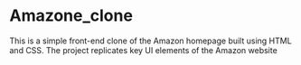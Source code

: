 # Amazone_clone
This is a simple front-end clone of the Amazon homepage built using HTML and CSS. The project replicates key UI elements of the Amazon website
